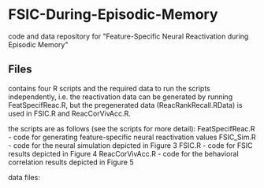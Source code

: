 # FSIC-During-Episodic-Memory
code and data repository for "Feature-Specific Neural Reactivation during Episodic Memory"

## Files

contains four R scripts and the required data to run the scripts independently, i.e. the reactivation data can be generated by running FeatSpecifReac.R, but the pregenerated data (ReacRankRecall.RData) is used in FSIC.R and ReacCorVivAcc.R.

the scripts are as follows (see the scripts for more detail):
FeatSpecifReac.R - code for generating feature-specific neural reactivation values
FSIC_Sim.R - code for the neural simulation depicted in Figure 3
FSIC.R - code for FSIC results depicted in Figure 4
ReacCorVivAcc.R - code for the behavioral correlation results depicted in Figure 5

data files:


